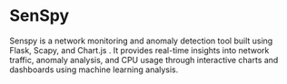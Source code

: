 # SenSpy
Senspy is a network monitoring and anomaly detection tool built using Flask, Scapy, and Chart.js . It provides real-time insights into network traffic, anomaly analysis, and CPU usage through interactive charts and dashboards using machine learning analysis.
